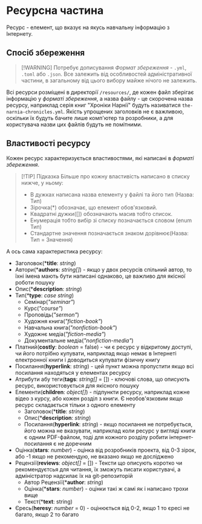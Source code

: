 # Ресурсна частина

Ресурс - елемент, що вказує на якусь навчальну інформацію з Інтернету.

## Спосіб збереження
> [!WARNING] Потребує дописування
>*Формат збереження* - `.yml`, `.toml` або `.json`. Все залежить від особливостей адміністративної частини, в загальному від цього вибору майже нічого не залежить.

Всі ресурси розміщені в директорії `/resources/`, де кожен файл зберігає інформацію у *форматі збереження*, а назва файлу - це скорочена назва ресурсу, наприклад серія книг "Хроніки Нарнії" будуть називатися `the-narnia-chronicles.yml`.
Якість упрощених заголовків не є важливою, оскільки їх будуть бачите лише комп'ютер та розробники, а для користувача назви цих файлів будуть не помітними.

## Властивості ресурсу
Кожен ресурс характеризується властивостями, які написані в *форматі збереження*.
> [!TIP] Підказка
> Більше про кожну властивість написано в списку нижче, у ньому:
> - В дужках написана назва елементу у файлі та його тип (Назва: Тип)
> - Зірочка(\*) обозначає, що елемент обов'язковий.
> - Квадратні дужки([]) обозначають масив тобто список.
> - Енумерація тобто вибір зі списку позначається словом (enum Тип)
> - Стандартне значення позначається знаком дорівнює(Назва: Тип = Значення)

А ось сама характеристика ресурсу:
- Заголовок(\***title**: *string*)
- Автори(\***authors**: *string[]*) - якщо у двох ресурсів спільний автор, то їхні імена мають бути написані однаково, це важливо для якісної роботи пошуку
- Опис(\***description**: *string*)
- Тип(\***type**: *case string*)
    - Семінар(*"seminar"*)
    - Курс(*"course"*)
    - Проповідь(*"sermon"*)
    - Художня книга(*"fiction-book"*)
    - Навчальна книга(*"nonfiction-book"*)
    - Художнє медіа(*"fiction-media"*)
    - Документальне медіа(*"nonfiction-media"*)
- Платний(**costly**: *boolean* = false) - чи є ресурс у відкритому доступі, чи його потрібно купувати, наприклад якщо немає в Інтернеті електронної книги і доводиться купувати фізичну книгу
- Посилання(**hyperlink**: *string*) - цей пункт можна пропустити якщо всі посилання находяться у елементах ресурсу
- Атрибути абу теги(**tags**: *string[]* = []) - ключові слова, що описують ресурс, використовується для якісного пошуку
- Елементи(**children**: *object[]*) - підпункти ресурсу, наприклад кожне відео з курсу, або кожен розділ з книги. Є необов'язковим якщо ресурс складається тільки з одного елементу
    - Заголовок(\***title**: *string*)
    - Опис(\***description**: *string*)
    - Посилання(**hyperlink**: *string*) - якщо посилання не потребується, його можна не вказувати, наприклад коли ресурс у вигляді книги є одним PDF-файлом, тоді для кожного розділу робити інтернет-посилання є не доречним
- Оцінка(**stars**: *number*) - оцінка від розробників проекта, від 0-3 зірок, або -1 якщо не рекомендую, не вказано якщо не досліджено
- Рецензії(**reviews**: *object[]* = []) - Тексти що описують коротко чи рекомендуєтсья для читання, їх зможуть писати користувачі, а адміністратор надсилає їх на git-репозиторій
    - Автор Рецензії(\***author**: *string*)
    - Оцінка(\***stars**: *number*) - оцінки такі ж самі як і написано трохи вище
    - Текст(\***text**: string)
- Єресь(**heresy**: *number* = 0) - оцінюється від 0-2, якщо 1 то єресі не багато, якщо 2 то багато
